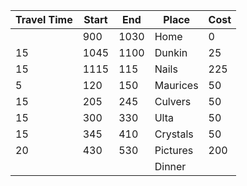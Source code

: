 | Travel Time | Start | End  | Place    | Cost |
|-------------|-------|------|----------|------|
|             | 900   | 1030 | Home     | 0    |
| 15          | 1045  | 1100 | Dunkin   | 25   |
| 15          | 1115  | 115  | Nails    | 225  |
| 5           | 120   | 150  | Maurices | 50   |
| 15          | 205   | 245  | Culvers  | 50   |
| 15          | 300   | 330  | Ulta     | 50   |
| 15          | 345   | 410  | Crystals | 50   |
| 20          | 430   | 530  | Pictures | 200  |
|             |       |      | Dinner   |      |